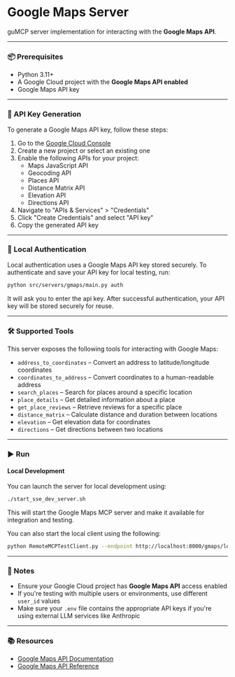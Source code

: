 # Google Maps Server

guMCP server implementation for interacting with the **Google Maps API**.

---

### 📦 Prerequisites

- Python 3.11+
- A Google Cloud project with the **Google Maps API enabled**
- Google Maps API key

---

### 🔑 API Key Generation

To generate a Google Maps API key, follow these steps:

1. Go to the [Google Cloud Console](https://console.cloud.google.com/)
2. Create a new project or select an existing one
3. Enable the following APIs for your project:
   - Maps JavaScript API
   - Geocoding API
   - Places API
   - Distance Matrix API
   - Elevation API
   - Directions API
4. Navigate to "APIs & Services" > "Credentials"
5. Click "Create Credentials" and select "API key"
6. Copy the generated API key

---

### 🔐 Local Authentication

Local authentication uses a Google Maps API key stored securely. To authenticate and save your API key for local testing, run:

```bash
python src/servers/gmaps/main.py auth
```

It will ask you to enter the api key.
After successful authentication, your API key will be stored securely for reuse.

---

### 🛠️ Supported Tools

This server exposes the following tools for interacting with Google Maps:

- `address_to_coordinates` – Convert an address to latitude/longitude coordinates
- `coordinates_to_address` – Convert coordinates to a human-readable address
- `search_places` – Search for places around a specific location
- `place_details` – Get detailed information about a place
- `get_place_reviews` – Retrieve reviews for a specific place
- `distance_matrix` – Calculate distance and duration between locations
- `elevation` – Get elevation data for coordinates
- `directions` – Get directions between two locations

---

### ▶️ Run

#### Local Development

You can launch the server for local development using:

```bash
./start_sse_dev_server.sh
```

This will start the Google Maps MCP server and make it available for integration and testing.

You can also start the local client using the following:

```bash
python RemoteMCPTestClient.py --endpoint http://localhost:8000/gmaps/local
```

---

### 📎 Notes

- Ensure your Google Cloud project has **Google Maps API** access enabled
- If you're testing with multiple users or environments, use different `user_id` values
- Make sure your `.env` file contains the appropriate API keys if you're using external LLM services like Anthropic

---

### 📚 Resources

- [Google Maps API Documentation](https://developers.google.com/maps)
- [Google Maps API Reference](https://developers.google.com/maps/documentation)
